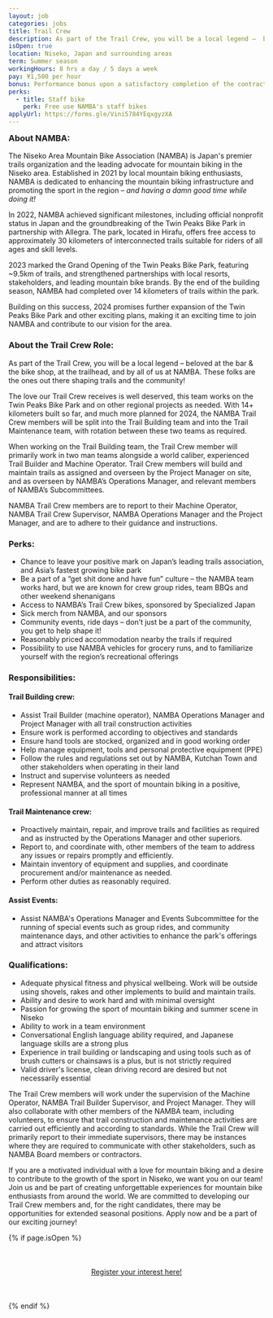 ```yaml
---
layout: job
categories: jobs
title: Trail Crew
description: As part of the Trail Crew, you will be a local legend –  beloved at the bar & the bike shop, at the trailhead, and by all of us at NAMBA. These folks are the ones out there shaping trails and the community!
isOpen: true
location: Niseko, Japan and surrounding areas
term: Summer season
workingHours: 8 hrs a day / 5 days a week
pay: ¥1,500 per hour
bonus: Performance bonus upon a satisfactory completion of the contract period
perks:
  - title: Staff bike
    perk: Free use NAMBA's staff bikes
applyUrl: https://forms.gle/Vini5784YEqxgyzXA
---
```

<h3 style="margin-top:0;" id="about-namba">About NAMBA:</h3>

The Niseko Area Mountain Bike Association (NAMBA) is Japan's premier trails organization and the leading advocate for mountain biking in the Niseko area. Established in 2021 by local mountain biking enthusiasts, NAMBA is dedicated to enhancing the mountain biking infrastructure and promoting the sport in the region – <em>and having a damn good time while doing it!</em>

In 2022, NAMBA achieved significant milestones, including official nonprofit status in Japan and the groundbreaking of the Twin Peaks Bike Park in partnership with Allegra. The park, located in Hirafu, offers free access to approximately 30 kilometers of interconnected trails suitable for riders of all ages and skill levels.

2023 marked the Grand Opening of the Twin Peaks Bike Park, featuring ~9.5km of trails, and strengthened partnerships with local resorts, stakeholders, and leading mountain bike brands. By the end of the building season, NAMBA had completed over 14 kilometers of trails within the park.

Building on this success, 2024 promises further expansion of the Twin Peaks Bike Park and other exciting plans, making it an exciting time to join NAMBA and contribute to our vision for the area.

### About the Trail Crew Role:

As part of the Trail Crew, you will be a local legend –  beloved at the bar & the bike shop, at the trailhead, and by all of us at NAMBA. These folks are the ones out there shaping trails and the community!

The love our Trail Crew receives is well deserved, this team works on the Twin Peaks Bike Park and on other regional projects as needed. With 14+ kilometers built so far, and much more planned for 2024, the NAMBA Trail Crew members will be split into the Trail Building team and into the Trail Maintenance team, with rotation between these two teams as required.

When working on the Trail Building team, the Trail Crew member will primarily work in two man teams alongside a world caliber, experienced Trail Builder and Machine Operator. Trail Crew members will build and maintain trails as assigned and overseen by the Project Manager on site, and as overseen by NAMBA’s Operations Manager, and relevant members of NAMBA’s Subcommittees.

NAMBA Trail Crew members are to report to their Machine Operator, NAMBA Trail Crew Supervisor, NAMBA Operations Manager and the Project Manager, and are to adhere to their guidance and instructions.

### Perks:

- Chance to leave your positive mark on Japan’s leading trails association, and Asia’s fastest growing bike park
- Be a part of a “get shit done and have fun” culture – the NAMBA team works hard, but we are known for crew group rides, team BBQs and other weekend shenanigans
- Access to NAMBA’s Trail Crew bikes, sponsored by Specialized Japan
- Sick merch from NAMBA, and our sponsors
- Community events, ride days – don’t just be a part of the community, you get to help shape it!
- Reasonably priced accommodation nearby the trails if required
- Possibility to use NAMBA vehicles for grocery runs, and to familiarize yourself with the region’s recreational offerings

### Responsibilities:

#### Trail Building crew:

- Assist Trail Builder (machine operator), NAMBA Operations Manager and Project Manager with all trail construction activities
- Ensure work is performed according to objectives and standards
- Ensure hand tools are stocked, organized and in good working order
- Help manage equipment, tools and personal protective equipment (PPE)
- Follow the rules and regulations set out by NAMBA, Kutchan Town and other stakeholders when operating in their land
- Instruct and supervise volunteers as needed
- Represent NAMBA, and the sport of mountain biking in a positive, professional manner at all times

#### Trail Maintenance crew:

- Proactively maintain, repair, and improve trails and facilities as required and as instructed by the Operations Manager and other superiors.
- Report to, and coordinate with, other members of the team to address any issues or repairs promptly and efficiently.
- Maintain inventory of equipment and supplies, and coordinate procurement and/or maintenance as needed.
- Perform other duties as reasonably required.

#### Assist Events:

- Assist NAMBA's Operations Manager and Events Subcommittee for the running of special events such as group rides, and community maintenance days, and other activities to enhance the park's offerings and attract visitors


### Qualifications:

- Adequate physical fitness and physical wellbeing. Work will be outside using shovels, rakes and other implements to build and maintain trails.
- Ability and desire to work hard and with minimal oversight
- Passion for growing the sport of mountain biking and summer scene in Niseko
- Ability to work in a team environment
- Conversational English language ability required, and Japanese language skills are a strong plus
- Experience in trail building or landscaping and using tools such as of brush cutters or chainsaws is a plus, but is not strictly required
- Valid driver's license, clean driving record are desired but not necessarily essential

The Trail Crew members will work under the supervision of the Machine Operator, NAMBA Trail Builder Supervisor, and Project Manager. They will also collaborate with other members of the NAMBA team, including volunteers, to ensure that trail construction and maintenance activities are carried out efficiently and according to standards. While the Trail Crew will primarily report to their immediate supervisors, there may be instances where they are required to communicate with other stakeholders, such as NAMBA Board members or contractors.

If you are a motivated individual with a love for mountain biking and a desire to contribute to the growth of the sport in Niseko, we want you on our team! Join us and be part of creating unforgettable experiences for mountain bike enthusiasts from around the world. We are committed to developing our Trail Crew members and, for the right candidates, there may be opportunities for extended seasonal positions. Apply now and be a part of our exciting journey!

{% if page.isOpen %}
<div style="text-align:center; margin:50px 0;">
  <a class="btn btn-primary" href="{{- page.applyUrl -}}" target="_blank">Register your interest here!</a>
</div>
{% endif %}
